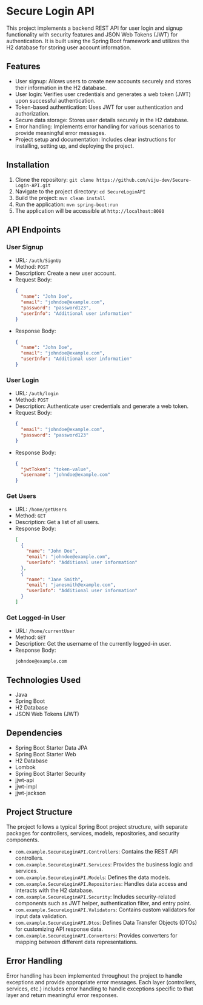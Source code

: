 
# Secure Login API

This project implements a backend REST API for user login and signup functionality with security features and JSON Web Tokens (JWT) for authentication. It is built using the Spring Boot framework and utilizes the H2 database for storing user account information.

## Features

- User signup: Allows users to create new accounts securely and stores their information in the H2 database.
- User login: Verifies user credentials and generates a web token (JWT) upon successful authentication.
- Token-based authentication: Uses JWT for user authentication and authorization.
- Secure data storage: Stores user details securely in the H2 database.
- Error handling: Implements error handling for various scenarios to provide meaningful error messages.
- Project setup and documentation: Includes clear instructions for installing, setting up, and deploying the project.

## Installation

1. Clone the repository: `git clone https://github.com/viju-dev/Secure-Login-API.git`
2. Navigate to the project directory: `cd SecureLoginAPI`
3. Build the project: `mvn clean install`
4. Run the application: `mvn spring-boot:run`
5. The application will be accessible at `http://localhost:8080`

## API Endpoints

### User Signup

- URL: `/auth/SignUp`
- Method: `POST`
- Description: Create a new user account.
- Request Body:
  ```json
  {
    "name": "John Doe",
    "email": "johndoe@example.com",
    "password": "password123",
    "userInfo": "Additional user information"
  }
  ```
- Response Body:
  ```json
  {
    "name": "John Doe",
    "email": "johndoe@example.com",
    "userInfo": "Additional user information"
  }
  ```

### User Login

- URL: `/auth/login`
- Method: `POST`
- Description: Authenticate user credentials and generate a web token.
- Request Body:
  ```json
  {
    "email": "johndoe@example.com",
    "password": "password123"
  }
  ```
- Response Body:
  ```json
  {
    "jwtToken": "token-value",
    "username": "johndoe@example.com"
  }
  ```

### Get Users

- URL: `/home/getUsers`
- Method: `GET`
- Description: Get a list of all users.
- Response Body:
  ```json
  [
    {
      "name": "John Doe",
      "email": "johndoe@example.com",
      "userInfo": "Additional user information"
    },
    {
      "name": "Jane Smith",
      "email": "janesmith@example.com",
      "userInfo": "Additional user information"
    }
  ]
  ```

### Get Logged-in User

- URL: `/home/currentUser`
- Method: `GET`
- Description: Get the username of the currently logged-in user.
- Response Body:
  ```
  johndoe@example.com
  ```

## Technologies Used

- Java
- Spring Boot
- H2 Database
- JSON Web Tokens (JWT)

## Dependencies

- Spring Boot Starter Data JPA
- Spring Boot Starter Web
- H2 Database
- Lombok
- Spring Boot Starter Security
- jjwt-api
- jjwt-impl
- jjwt-jackson

## Project Structure

The project follows a typical Spring Boot project structure, with separate packages for controllers, services, models, repositories, and security components.

- `com.example.SecureLoginAPI.Controllers`: Contains the REST API controllers.
- `com.example.SecureLoginAPI.Services`: Provides the business logic and services.
- `com.example.SecureLoginAPI.Models`: Defines the data models.
- `com.example.SecureLoginAPI.Repositories`: Handles data access and interacts with the H2 database.
- `com.example.SecureLoginAPI.Security`: Includes security-related components such as JWT helper, authentication filter, and entry point.
- `com.example.SecureLoginAPI.Validators`: Contains custom validators for input data validation.
- `com.example.SecureLoginAPI.Dtos`: Defines Data Transfer Objects (DTOs) for customizing API response data.
- `com.example.SecureLoginAPI.Convertors`: Provides converters for mapping between different data representations.
## Error Handling

Error handling has been implemented throughout the project to handle exceptions and provide appropriate error messages. Each layer (controllers, services, etc.) includes error handling to handle exceptions specific to that layer and return meaningful error responses.

